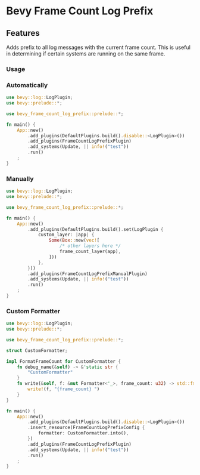 # Bevy Frame Count Log Prefix

## Features

Adds prefix to all log messages with the current frame count. This is useful in determining if certain systems are running on the same frame.

### Usage

### Automatically

```rust
use bevy::log::LogPlugin;
use bevy::prelude::*;

use bevy_frame_count_log_prefix::prelude::*;

fn main() {
    App::new()
        .add_plugins(DefaultPlugins.build().disable::<LogPlugin>())
        .add_plugins(FrameCountLogPrefixPlugin)
        .add_systems(Update, || info!("test"))
        .run()
    ;
}
```

### Manually

```rust
use bevy::log::LogPlugin;
use bevy::prelude::*;

use bevy_frame_count_log_prefix::prelude::*;

fn main() {
    App::new()
        .add_plugins(DefaultPlugins.build().set(LogPlugin {
            custom_layer: |app| {
                Some(Box::new(vec![
                    /* other layers here */
                    frame_count_layer(app),
                ]))
            },
        }))
        .add_plugins(FrameCountLogPrefixManualPlugin)
        .add_systems(Update, || info!("test"))
        .run()
    ;
}
```

### Custom Formatter

```rust
use bevy::log::LogPlugin;
use bevy::prelude::*;

use bevy_frame_count_log_prefix::prelude::*;

struct CustomFormatter;

impl FormatFrameCount for CustomFormatter {
    fn debug_name(&self) -> &'static str {
        "CustomFormatter"
    }
    fn write(&self, f: &mut Formatter<'_>, frame_count: u32) -> std::fmt::Result {
        write!(f, "{frame_count} ")
    }
}

fn main() {
    App::new()
        .add_plugins(DefaultPlugins.build().disable::<LogPlugin>())
        .insert_resource(FrameCountLogPrefixConfig {
            formatter: CustomFormatter.into(),
        })
        .add_plugins(FrameCountLogPrefixPlugin)
        .add_systems(Update, || info!("test"))
        .run()
    ;
}
```
